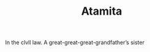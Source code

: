 ---
title: Atamita
letter: A
permalink: "/definitions/atamita.html"
body: In the clvll law. A great-great-great-grandfather’s sister
published_at: '2018-07-07'
source: Black's Law Dictionary
layout: post
---